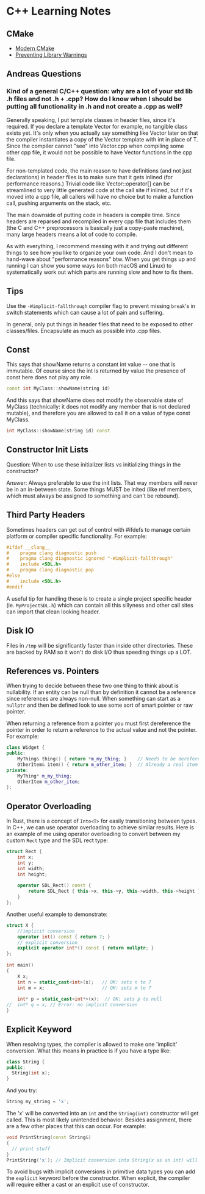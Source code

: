 # C++ Learning Notes

## CMake

* [Modern CMake](https://cliutils.gitlab.io/modern-cmake/chapters/testing.html)
* [Preventing Library Warnings](https://foonathan.net/2018/10/cmake-warnings/)

## Andreas Questions

### Kind of a general C/C++ question: why are a lot of your std lib .h files and not .h + .cpp? How do I know when I should be putting all functionality in .h and not create a .cpp as well?

Generally speaking, I put template classes in header files, since it's required. If you declare a template<typename T> Vector<T> for example, no tangible class exists yet. It's only when you actually say something like Vector<int> later on that the compiler instantiates a copy of the Vector template with int in place of T. Since the compiler cannot "see" into Vector.cpp when compiling some other cpp file, it would not be possible to have Vector functions in the cpp file.

For non-templated code, the main reason to have definitions (and not just declarations) in header files is to make sure that it gets inlined (for performance reasons.) Trivial code like Vector::operator[] can be streamlined to very little generated code at the call site if inlined, but if it's moved into a cpp file, all callers will have no choice but to make a function call, pushing arguments on the stack, etc.

The main downside of putting code in headers is compile time. Since headers are reparsed and recompiled in every cpp file that includes them (the C and C++ preprocessors is basically just a copy-paste machine), many large headers means a lot of code to compile.

As with everything, I recommend messing with it and trying out different things to see how you like to organize your own code. And I don't mean to hand-wave about "performance reasons" btw. When you get things up and running I can show you some ways (on both macOS and Linux) to systematically work out which parts are running slow and how to fix them.

## Tips

Use the `-Wimplicit-fallthrough` compiler flag to prevent missing `break`'s in switch statements which can cause a lot of pain and suffering.

In general, only put things in header files that need to be exposed to other classes/files. Encapsulate
as much as possible into .cpp files.

## Const

This says that showName returns a constant int value -- one that is immutable. 
Of course since the int is returned by value the presence of const here does not play any role.

```c++
const int MyClass::showName(string id)
```

And this says that showName does not modify the observable state of MyClass 
(technically: it does not modify any member that is not declared mutable), 
and therefore you are allowed to call it on a value of type const MyClass.

```c++
int MyClass::showName(string id) const
```

## Constructor Init Lists

Question: When to use these initializer lists vs initializing things in the constructor?

Answer: Always preferable to use the init lists. That way members will never be in an in-between state. Some things
MUST be inited (like ref members, which must always be assigned to something and can't be rebound).

## Third Party Headers

Sometimes headers can get out of control with #ifdefs to manage certain platform or compiler specific functionality. 
For example:

```c++
#ifdef __clang__
#    pragma clang diagnostic push
#    pragma clang diagnostic ignored "-Wimplicit-fallthrough"
#    include <SDL.h>
#    pragma clang diagnostic pop
#else
#    include <SDL.h>
#endif
```

A useful tip for handling these is to create a single project specific header (ie. `MyProjectSDL.h`) which
can contain all this sillyness and other call sites can import that clean looking header.

## Disk IO

Files in `/tmp` will be significantly faster than inside other directories.
These are backed by RAM so it won't do disk I/O thus speeding things up a LOT.

## References vs. Pointers

When trying to decide between these two one thing to think about is nullability. If an entity can be
null than by definition it cannot be a reference since references are always non-null. When something
can start as a `nullptr` and then be defined look to use some sort of smart pointer or raw pointer.

When returning a reference from a pointer you must first dereference the pointer in order to return
a reference to the actual value and not the pointer. For example:

```c++
class Widget {
public:
    MyThing& thing() { return *m_my_thing; }    // Needs to be dereferenced to then return a ref
    OtherItem& item() { return m_other_item; }  // Already a real item and not a pointer so can return directly
private:
    MyThing* m_my_thing;
    OtherItem m_other_item;
};
```

## Operator Overloading

In Rust, there is a concept of `Into<T>` for easily transitioning between types. In C++,
we can use operator overloading to achieve similar results. Here is an example of me using
operator overloading to convert between my custom `Rect` type and the SDL rect type:

```c++
struct Rect {
    int x;
    int y;
    int width;
    int height;
    
    operator SDL_Rect() const {
        return SDL_Rect { this->x, this->y, this->width, this->height };
    }
};
```

Another useful example to demonstrate:

```c++
struct X {
    //implicit conversion
    operator int() const { return 7; }
    // explicit conversion
    explicit operator int*() const { return nullptr; }
};
 
int main()
{
    X x;
    int n = static_cast<int>(x);   // OK: sets n to 7
    int m = x;                     // OK: sets m to 7
 
    int* p = static_cast<int*>(x);  // OK: sets p to null
//  int* q = x; // Error: no implicit conversion
}
```

## Explicit Keyword

When resolving types, the compiler is allowed to make one 'implicit' conversion.
What this means in practice is if you have a type like:

```c++
class String {
public:
  String(int x);
}
```

And you try:

```c++
String my_string = 'x';
```

The 'x' will be converted into an `int` and the `String(int)` constructor will
get called. This is most likely unintended behavior. Besides assignment, there
are a few other places that this can occur. For example:

```c++
void PrintString(const String&) 
{
  // print stuff
}
PrintString('x'); // Implicit conversion into String(x as an int) will occur
```

To avoid bugs with implicit conversions in primitive data types you can add the
`explicit` keyword before the constructor. When explicit, the compiler will
require either a cast or an explicit use of constructor.

